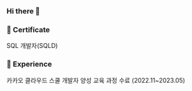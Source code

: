 ### Hi there 👋

### 🪪 Certificate
SQL 개발자(SQLD)

### 🏫 Experience
카카오 클라우드 스쿨 개발자 양성 교육 과정 수료 (2022.11~2023.05)

<!--
**IToriginal/IToriginal** is a ✨ _special_ ✨ repository because its `README.md` (this file) appears on your GitHub profile.

Here are some ideas to get you started:

- 🔭 I’m currently working on ...
- 🌱 I’m currently learning ...
- 👯 I’m looking to collaborate on ...
- 🤔 I’m looking for help with ...
- 💬 Ask me about ...
- 📫 How to reach me: ...
- 😄 Pronouns: ...
- ⚡ Fun fact: ...
-->
